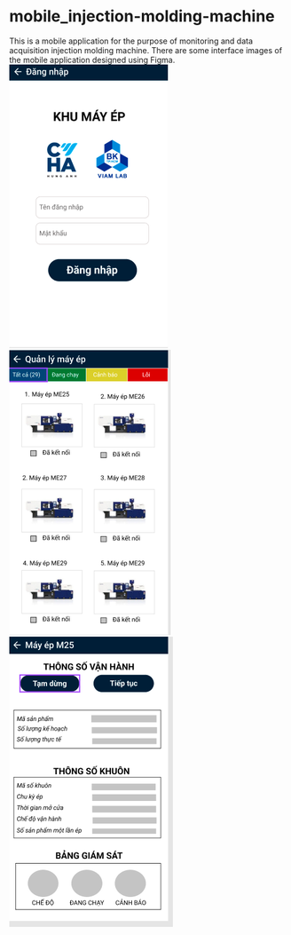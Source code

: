 # mobile_injection-molding-machine
This is a mobile application for the purpose of monitoring  and  data acquisition injection molding machine.
There are some interface images of the mobile application designed using Figma.
![The Login interface](https://github.com/mylienle/mobile_injection-molding-machine/blob/master/lib/assets/login2.png?raw=true)
![The Monitoring](https://github.com/mylienle/mobile_injection-molding-machine/blob/master/lib/assets/monitor.png?raw=true)
![The machine parameters interface](https://github.com/mylienle/mobile_injection-molding-machine/blob/master/lib/assets/para.png?raw=true)
